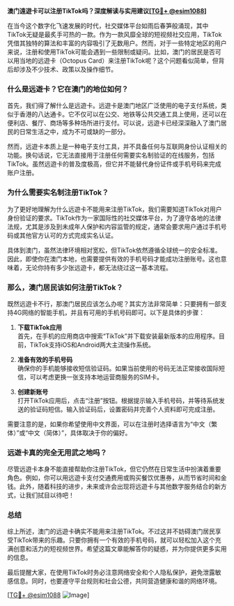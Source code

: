 **澳门遠遊卡可以注册TikTok吗？深度解读与实用建议[[TG💪+ @esim1088](https://t.me/s/esim1088)]**

在当今这个数字化飞速发展的时代，社交媒体平台如雨后春笋般涌现，其中TikTok无疑是最炙手可热的一款。作为一款风靡全球的短视频社交应用，TikTok凭借其独特的算法和丰富的内容吸引了无数用户。然而，对于一些特定地区的用户来说，注册和使用TikTok可能会遇到一些限制或疑问。比如，澳门的居民是否可以用当地的远遊卡（Octopus Card）来注册TikTok呢？这个问题看似简单，但背后却涉及不少技术、政策以及操作细节。

### **什么是远遊卡？它在澳门的地位如何？**

首先，我们得了解什么是远遊卡。远遊卡是澳门地区广泛使用的电子支付系统，类似于香港的八达通卡。它不仅可以在公交、地铁等公共交通工具上使用，还可以在便利店、餐厅、商场等多种场所进行支付。可以说，远遊卡已经深深融入了澳门居民的日常生活之中，成为不可或缺的一部分。

然而，远遊卡本质上是一种电子支付工具，并不具备任何与互联网身份认证相关的功能。换句话说，它无法直接用于注册任何需要实名制验证的在线服务，包括TikTok。虽然远遊卡的普及度极高，但它并不能替代身份证件或手机号码来完成账户注册。

### **为什么需要实名制注册TikTok？**

为了更好地理解为什么远遊卡不能用来注册TikTok，我们需要知道TikTok对用户身份验证的要求。TikTok作为一家国际性的社交媒体平台，为了遵守各地的法律法规，尤其是涉及到未成年人保护和内容监管的规定，通常会要求用户通过手机号码或其他官方认可的方式完成实名认证。

具体到澳门，虽然法律环境相对宽松，但TikTok依然遵循全球统一的安全标准。因此，即使你在澳门本地，也需要提供有效的手机号码才能成功注册账号。这也意味着，无论你持有多少张远遊卡，都无法绕过这一基本流程。

### **那么，澳门居民该如何注册TikTok？**

既然远遊卡不行，那澳门居民应该怎么办呢？其实方法非常简单：只要拥有一部支持4G网络的智能手机，并且有可用的手机号码即可。以下是具体的步骤：

1. **下载TikTok应用**  
   首先，在手机的应用商店中搜索“TikTok”并下载安装最新版本的应用程序。目前，TikTok支持iOS和Android两大主流操作系统。

2. **准备有效的手机号码**  
   确保你的手机能够接收短信验证码。如果当前使用的号码无法正常接收国际短信，可以考虑更换一张支持本地运营商服务的SIM卡。

3. **创建新账号**  
   打开TikTok应用后，点击“注册”按钮。根据提示输入手机号码，并等待系统发送的验证码短信。输入验证码后，设置密码并完善个人资料即可完成注册。

需要注意的是，如果你希望使用中文界面，可以在注册时选择语言为“中文（繁体）”或“中文（简体）”，具体取决于你的偏好。

### **远遊卡真的完全无用武之地吗？**

尽管远遊卡本身不能直接帮助你注册TikTok，但它仍然在日常生活中扮演着重要角色。例如，你可以用远遊卡支付交通费用或购买餐饮优惠券，从而节省时间和金钱。此外，随着科技的进步，未来或许会出现将远遊卡与其他数字服务结合的新方式，让我们拭目以待吧！

### **总结**

综上所述，澳门的远遊卡确实不能用来注册TikTok。不过这并不妨碍澳门居民享受TikTok带来的乐趣。只要你拥有一个有效的手机号码，就可以轻松加入这个充满创意和活力的短视频世界。希望这篇文章能解答你的疑惑，并为你提供更多实用的信息。

最后提醒大家，在使用TikTok时务必注意网络安全和个人隐私保护，避免泄露敏感信息。同时，也要遵守平台规则和社会公德，共同营造健康和谐的网络环境。

[[TG💪+ @esim1088](https://t.me/s/esim1088) ![Image](https://i.postimg.cc/4NQfJmqS/Snipaste-2025-05-13-00-14-12.png)]